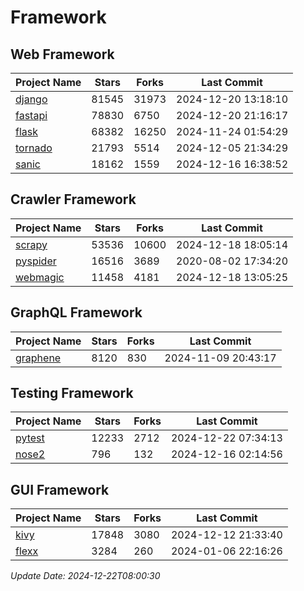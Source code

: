 # Framework

## Web Framework
| Project Name | Stars | Forks | Last Commit |
| ------------ | ----- | ----- | ----------- |
| [django](https://github.com/django/django) | 81545 | 31973 | 2024-12-20 13:18:10 |
| [fastapi](https://github.com/fastapi/fastapi) | 78830 | 6750 | 2024-12-20 21:16:17 |
| [flask](https://github.com/pallets/flask) | 68382 | 16250 | 2024-11-24 01:54:29 |
| [tornado](https://github.com/tornadoweb/tornado) | 21793 | 5514 | 2024-12-05 21:34:29 |
| [sanic](https://github.com/sanic-org/sanic) | 18162 | 1559 | 2024-12-16 16:38:52 |

## Crawler Framework
| Project Name | Stars | Forks | Last Commit |
| ------------ | ----- | ----- | ----------- |
| [scrapy](https://github.com/scrapy/scrapy) | 53536 | 10600 | 2024-12-18 18:05:14 |
| [pyspider](https://github.com/binux/pyspider) | 16516 | 3689 | 2020-08-02 17:34:20 |
| [webmagic](https://github.com/code4craft/webmagic) | 11458 | 4181 | 2024-12-18 13:05:25 |

## GraphQL Framework
| Project Name | Stars | Forks | Last Commit |
| ------------ | ----- | ----- | ----------- |
| [graphene](https://github.com/graphql-python/graphene) | 8120 | 830 | 2024-11-09 20:43:17 |

## Testing Framework
| Project Name | Stars | Forks | Last Commit |
| ------------ | ----- | ----- | ----------- |
| [pytest](https://github.com/pytest-dev/pytest) | 12233 | 2712 | 2024-12-22 07:34:13 |
| [nose2](https://github.com/nose-devs/nose2) | 796 | 132 | 2024-12-16 02:14:56 |

## GUI Framework
| Project Name | Stars | Forks | Last Commit |
| ------------ | ----- | ----- | ----------- |
| [kivy](https://github.com/kivy/kivy) | 17848 | 3080 | 2024-12-12 21:33:40 |
| [flexx](https://github.com/flexxui/flexx) | 3284 | 260 | 2024-01-06 22:16:26 |

*Update Date: 2024-12-22T08:00:30*